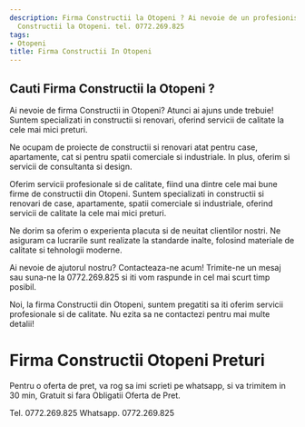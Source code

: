 ```yaml
---
description: Firma Constructii la Otopeni ? Ai nevoie de un profesionist in Firma
  Constructii la Otopeni. tel. 0772.269.825
tags:
- Otopeni
title: Firma Constructii In Otopeni
---
```



## Cauti Firma Constructii la Otopeni ?

Ai nevoie de firma Constructii in Otopeni? Atunci ai ajuns unde trebuie! Suntem specializati in constructii si renovari, oferind servicii de calitate la cele mai mici preturi. 

Ne ocupam de proiecte de constructii si renovari atat pentru case, apartamente, cat si pentru spatii comerciale si industriale. In plus, oferim si servicii de consultanta si design. 

Oferim servicii profesionale si de calitate, fiind una dintre cele mai bune firme de constructii din Otopeni. Suntem specializati in constructii si renovari de case, apartamente, spatii comerciale si industriale, oferind servicii de calitate la cele mai mici preturi.

Ne dorim sa oferim o experienta placuta si de neuitat clientilor nostri. Ne asiguram ca lucrarile sunt realizate la standarde inalte, folosind materiale de calitate si tehnologii moderne.

Ai nevoie de ajutorul nostru? Contacteaza-ne acum! Trimite-ne un mesaj sau suna-ne la 0772.269.825 si iti vom raspunde in cel mai scurt timp posibil. 

Noi, la firma Constructii din Otopeni, suntem pregatiti sa iti oferim servicii profesionale si de calitate. Nu ezita sa ne contactezi pentru mai multe detalii!

# Firma Constructii Otopeni Preturi
Pentru o oferta de pret, va rog sa imi scrieti pe whatsapp, si va trimitem in 30 min, Gratuit si fara Obligatii Oferta de Pret.

Tel. 0772.269.825
Whatsapp. 0772.269.825
